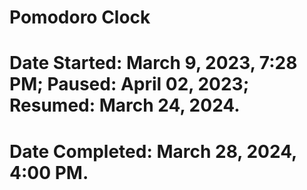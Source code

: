 # Pomodoro Clock
#
# Date Started: March 9, 2023, 7:28 PM; Paused: April 02, 2023; Resumed: March 24, 2024.
# Date Completed: March 28, 2024, 4:00 PM.
#
